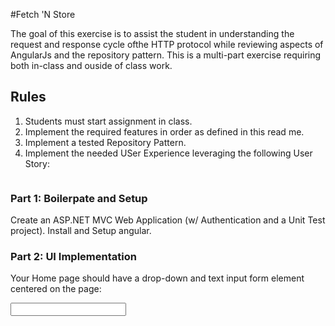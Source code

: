 #Fetch 'N Store

The goal of this exercise is to assist the student in understanding the request and response cycle ofthe HTTP protocol while reviewing aspects of AngularJs and the repository pattern. This is a multi-part exercise requiring both in-class and ouside of class work.

## Rules

1. Students must start assignment in class.
2. Implement the required features in order as defined in this read me.
3. Implement a tested Repository Pattern.
4. Implement the needed USer Experience leveraging the following User Story:

```

```

### Part 1: Boilerpate and Setup

Create an ASP.NET MVC Web Application (w/ Authentication and a Unit Test project). Install and Setup angular.


### Part 2: UI Implementation

Your Home page should have a drop-down and text input form element centered on the page:

<form>
<input type="text" name="url"/>
</form>
